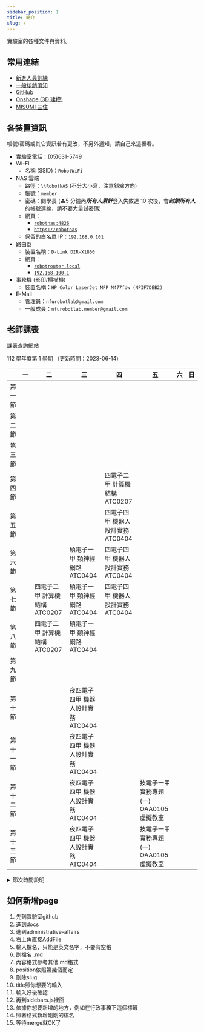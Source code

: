 ```yaml
---
sidebar_position: 1
title: 簡介
slug: /
---
```


實驗室的各種文件與資料。

## 常用連結
- [新進人員訓練](./orientation-training)
- [一般核銷須知](./administrative-affairs/general-reimburse-instructions)
- [GitHub](https://github.com/nfu-irs-lab)
- [Onshape (3D 建模)](https://cad.onshape.com/)
- [MISUMI 三住](https://tw.misumi-ec.com/)

## 各裝置資訊

帳號/密碼或其它資訊若有更改，不另外通知，請自己來這裡看。

- 實驗室電話：(05)631-5749
- Wi-Fi
    - 名稱 (SSID)：`RobotWiFi`
- NAS 雲端
    - 路徑：`\\RobotNAS` (不分大小寫，注意斜線方向)
    - 帳號：`member`
    - 密碼：問學長 (:warning:5 分鐘內***所有人累計***登入失敗達 10 次後，會***封鎖所有人***的帳號連線，請不要大量試密碼)
    - 網頁：
        - [`robotnas:4826`](http://robotnas:4826)
        - [`https://robotnas`](https://robotnas)
    - 保留的白名單 IP：`192.168.0.101`
- 路由器
    - 裝置名稱：`D-Link DIR-X1860`
    - 網頁：
        - [`robotrouter.local`](http://robotrouter.local)
        - [`192.168.100.1`](http://192.168.100.1)
- 事務機 (影印/掃描機)
    - 裝置名稱：`HP Color LaserJet MFP M477fdw (NPIF7DEB2)`
- E-Mail
    - 管理員：`nfurobotlab@gmail.com`
    - 一般成員：`nfurobotlab.member@gmail.com`

## 老師課表

[課表查詢網站](https://qry.nfu.edu.tw/teacher.php)

112 學年度第 1 學期 （更新時間：2023-06-14）

|          | 一 | 二                                    | 三                                  | 四                                | 五 | 六 | 日 |
|----------|----|---------------------------------------|-------------------------------------|-----------------------------------|----|----|----|
| 第一節   |    |                                       |                                     |                                   |    |    |    |
| 第二節   |    |                                       |                                     |                                   |    |    |    |
| 第三節   |    |                                       |                                     |                                   |    |    |    |
| 第四節   |    |                                       |                                     | 四電子二甲 計算機結構 ATC0207     |    |    |    |
| 第五節   |    |                                       |                                     | 四電子四甲 機器人設計實務 ATC0404 |    |    |    |
| 第六節   |    |                                       | 碩電子一甲 類神經網路 ATC0404       | 四電子四甲 機器人設計實務 ATC0404 |    |    |    |
| 第七節   |    | 四電子二甲 計算機結構 ATC0207         | 碩電子一甲 類神經網路 ATC0404       | 四電子四甲 機器人設計實務 ATC0404 |    |    |    |
| 第八節   |    | 四電子二甲 計算機結構 ATC0207        | 碩電子一甲 類神經網路 ATC0404       |                                   |    |    |    |
| 第九節   |    | |                                     |                                   |    |    |    |
| 第十節   |    |                                       | 夜四電子四甲 機器人設計實務 ATC0404 |                                   |    |    |    |
| 第十一節 |    |                                       | 夜四電子四甲 機器人設計實務 ATC0404 |                                   |    |    |    |
| 第十二節 |    |                                       | 夜四電子四甲 機器人設計實務 ATC0404 |                                   |技電子一甲	實務專題(一) OAA0105 虛擬教室	   |    |    |
| 第十三節 |    |                                       | 夜四電子四甲 機器人設計實務 ATC0404 |                                   |技電子一甲	實務專題(一) OAA0105 虛擬教室   |    |    |

<details>

<summary>節次時間說明</summary>

- 日間部上課時間：
  - 第01節 08:10~09:00
  - 第02節 09:10~10:00
  - 第03節 10:10~11:00
  - 第04節 11:10~12:00
  - 第05節 13:20~14:10
  - 第06節 14:20~15:10
  - 第07節 15:20~16:10
  - 第08節 16:20~17:10
  - 第09節 17:20~18:10
- 進修推廣部上課時間：
  - 第10節開始上課時間：18:30
  - 第11節開始上課時間：19:20
  - 第12節開始上課時間：20:05
  - 第13節開始上課時間：20:55
  - 第14節開始上課時間：21:40

> 進修推廣部上課節次⾃第10節⾄第14節、上課時間起迄⾃18:30~22:30，連堂兩節後休息5分鐘。

</details>

## 如何新增page
 
1. 先到實驗室github
2. 進到docs
3. 進到administrative-affairs
4. 右上角直接AddFile
5. 輸入檔名，只能是英文名字，不要有空格
6. 副檔名 .md
7. 內容格式參考其他.md格式
8. position依照第幾個而定
9. 刪除slug
10. title照你想要的輸入
11. 輸入好後確認
12. 再到sidebars.js裡面
13. 依據你想要新增的地方，例如在行政事務下這個標籤
14. 照著格式新增剛剛的檔名
15. 等待merge就OK了
